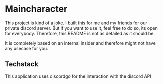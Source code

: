# Maincharacter

This project is kind of a joke. I built this for me and my friends for our private
discord server. But if you want to use it, feel free to do so, its open for everybody.
Therefore, this README is not as detailed as it should be.

It is completely based on an internal insider and therefore might not have any usecase for you.

## Techstack

This application uses discordgo for the interaction with the discord API